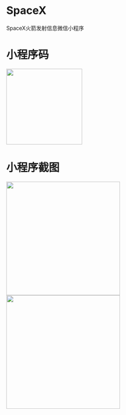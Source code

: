# SpaceX
SpaceX火箭发射信息微信小程序

# 小程序码
<img src="https://github.com/xinag1/SpaceX/blob/main/%E5%B0%8F%E7%A8%8B%E5%BA%8F%E7%A0%81.jpg"  width="200" height="200" align="bottom" />

# 小程序截图
<img src="https://github.com/xinag1/SpaceX-Launch/blob/main/%E6%88%AA%E5%9B%BE1.png"  width="300" /> <img src="https://github.com/xinag1/SpaceX-Launch/blob/main/%E6%88%AA%E5%9B%BE2.jpg"  width="300" />


